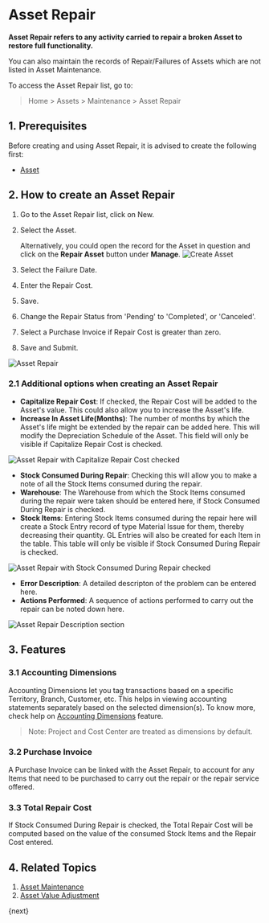 <!-- add-breadcrumbs -->
# Asset Repair

**Asset Repair refers to any activity carried to repair a broken Asset to restore full functionality.**

You can also maintain the records of Repair/Failures of Assets which are not listed in Asset Maintenance.

To access the Asset Repair list, go to:
> Home > Assets > Maintenance > Asset Repair

## 1. Prerequisites
Before creating and using Asset Repair, it is advised to create the following first:

* [Asset](/docs/v13/user/manual/en/asset/asset)

## 2. How to create an Asset Repair

1. Go to the Asset Repair list, click on New. 
1. Select the Asset. 

    Alternatively, you could open the record for the Asset in question and click on the **Repair Asset** button under **Manage**.
    <img class="screenshot" alt="Create Asset" src="{{docs_base_url}}/v13/assets/img/asset/create-asset-repair.png">

1. Select the Failure Date.
1. Enter the Repair Cost.
1. Save.
1. Change the Repair Status from 'Pending' to 'Completed', or 'Canceled'.
1. Select a Purchase Invoice if Repair Cost is greater than zero.
1. Save and Submit.

<img class="screenshot" alt="Asset Repair" src="{{docs_base_url}}/v13/assets/img/asset/asset-repair-basic.png">

### 2.1 Additional options when creating an Asset Repair 

* **Capitalize Repair Cost**: If checked, the Repair Cost will be added to the Asset's value. This could also allow you to increase the Asset's life.
* **Increase In Asset Life(Months)**: The number of months by which the Asset's life might be extended by the repair can be added here. This will modify the Depreciation Schedule of the Asset. This field will only be visible if Capitalize Repair Cost is checked.

<img class="screenshot" alt="Asset Repair with Capitalize Repair Cost checked" src="{{docs_base_url}}/v13/assets/img/asset/asset-repair-capitalize-repair-cost.png">

* **Stock Consumed During Repair**: Checking this will allow you to make a note of all the Stock Items consumed during the repair.
* **Warehouse**: The Warehouse from which the Stock Items consumed during the repair were taken should be entered here, if Stock Consumed During Repair is checked.
* **Stock Items**: Entering Stock Items consumed during the repair here will create a Stock Entry record of type Material Issue for them, thereby decreasing their quantity. GL Entries will also be created for each Item in the table. This table will only be visible if Stock Consumed During Repair is checked.

<img class="screenshot" alt="Asset Repair with Stock Consumed During Repair checked" src="{{docs_base_url}}/v13/assets/img/asset/asset-repair-stock-consumption.png">

* **Error Description**: A detailed descripton of the problem can be entered here.
* **Actions Performed**: A sequence of actions performed to carry out the repair can be noted down here.

<img class="screenshot" alt="Asset Repair Description section" src="{{docs_base_url}}/v13/assets/img/asset/asset-repair-description.png">

## 3. Features

### 3.1 Accounting Dimensions
Accounting Dimensions let you tag transactions based on a specific Territory, Branch, Customer, etc. This helps in viewing accounting statements separately based on the selected dimension(s). To know more, check help on [Accounting Dimensions](/docs/user/manual/en/accounts/accounting-dimensions) feature.

> Note: Project and Cost Center are treated as dimensions by default.

### 3.2 Purchase Invoice
A Purchase Invoice can be linked with the Asset Repair, to account for any Items that need to be purchased to carry out the repair or the repair service offered.

### 3.3 Total Repair Cost
If Stock Consumed During Repair is checked, the Total Repair Cost will be computed based on the value of the consumed Stock Items and the Repair Cost entered.


## 4. Related Topics
1. [Asset Maintenance](/docs/v13/user/manual/en/asset/asset-maintenance)
1. [Asset Value Adjustment](/docs/v13/user/manual/en/asset/asset-value-adjustment)

{next}